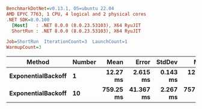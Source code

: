 ``` ini

BenchmarkDotNet=v0.13.1, OS=ubuntu 22.04
AMD EPYC 7763, 1 CPU, 4 logical and 2 physical cores
.NET SDK=8.0.100
  [Host]   : .NET 8.0.0 (8.0.23.53103), X64 RyuJIT
  ShortRun : .NET 8.0.0 (8.0.23.53103), X64 RyuJIT

Job=ShortRun  IterationCount=3  LaunchCount=1  
WarmupCount=3  

```
|             Method | Number |      Mean |     Error |   StdDev |       Min |       Max | Allocated |
|------------------- |------- |----------:|----------:|---------:|----------:|----------:|----------:|
| **ExponentialBackoff** |      **1** |  **12.27 ms** |  **2.615 ms** | **0.143 ms** |  **12.12 ms** |  **12.41 ms** |     **519 B** |
| **ExponentialBackoff** |     **10** | **759.25 ms** | **41.367 ms** | **2.267 ms** | **757.88 ms** | **761.86 ms** |         **-** |
